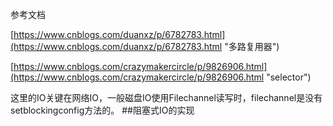 
参考文档

[https://www.cnblogs.com/duanxz/p/6782783.html](https://www.cnblogs.com/duanxz/p/6782783.html "多路复用器")

[https://www.cnblogs.com/crazymakercircle/p/9826906.html](https://www.cnblogs.com/crazymakercircle/p/9826906.html "selector")

这里的IO关键在网络IO，一般磁盘IO使用Filechannel读写时，filechannel是没有setblockingconfig方法的。
##阻塞式IO的实现
